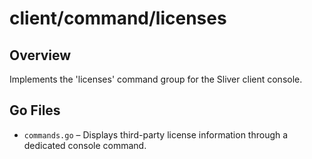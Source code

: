 # client/command/licenses

## Overview

Implements the 'licenses' command group for the Sliver client console.

## Go Files

- `commands.go` – Displays third-party license information through a dedicated console command.
